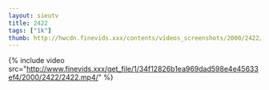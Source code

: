```yaml
--- 
layout: sieutv
title: 2422
tags: ["1k"]
thumb: http://hwcdn.finevids.xxx/contents/videos_screenshots/2000/2422/preview.mp4.jpg
---
```

{% include video src="http://www.finevids.xxx/get_file/1/34f12826b1ea969dad598e4e45633ef4/2000/2422/2422.mp4/" %} 
